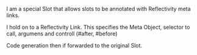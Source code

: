 I am a special Slot that allows slots to be annotated with Reflectivity meta links.I hold on to a Reflectivity Link. This specifies the Meta Object, selector to call, argumens and controll (#after, #before)Code generation then if forwarded to the original Slot.